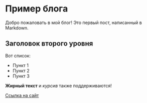 # Пример блога

Добро пожаловать в мой блог! Это первый пост, написанный в Markdown.

## Заголовок второго уровня

Вот список:

- Пункт 1
- Пункт 2
- Пункт 3

**Жирный текст** и *курсив* также поддерживаются!

[Ссылка на сайт](https://example.com)
